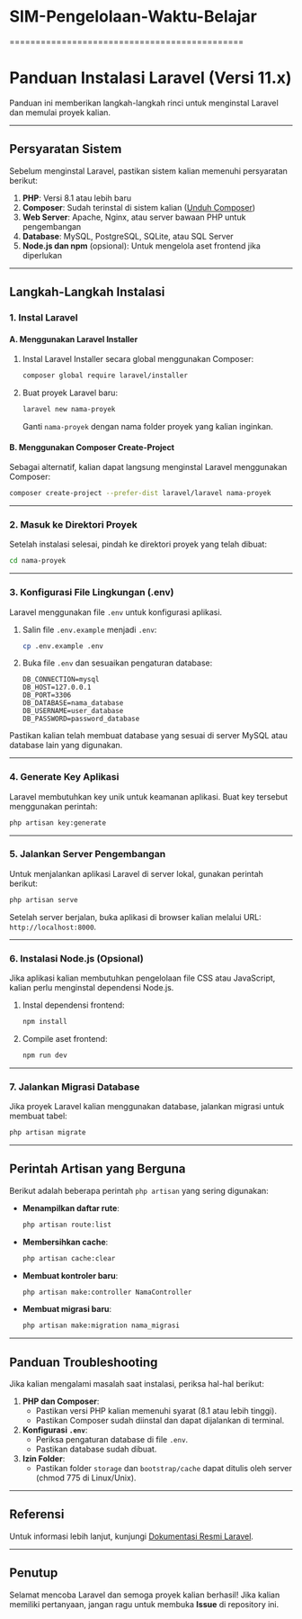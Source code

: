 ﻿# SIM-Pengelolaan-Waktu-Belajar
=============================================
# Panduan Instalasi Laravel (Versi 11.x)

Panduan ini memberikan langkah-langkah rinci untuk menginstal Laravel dan memulai proyek kalian.

---

## Persyaratan Sistem

Sebelum menginstal Laravel, pastikan sistem kalian memenuhi persyaratan berikut:

1. **PHP**: Versi 8.1 atau lebih baru
2. **Composer**: Sudah terinstal di sistem kalian ([Unduh Composer](https://getcomposer.org/download/))
3. **Web Server**: Apache, Nginx, atau server bawaan PHP untuk pengembangan
4. **Database**: MySQL, PostgreSQL, SQLite, atau SQL Server
5. **Node.js dan npm** (opsional): Untuk mengelola aset frontend jika diperlukan

---

## Langkah-Langkah Instalasi

### 1. Instal Laravel

#### A. Menggunakan Laravel Installer

1. Instal Laravel Installer secara global menggunakan Composer:
   ```bash
   composer global require laravel/installer
   ```
2. Buat proyek Laravel baru:
   ```bash
   laravel new nama-proyek
   ```
   Ganti `nama-proyek` dengan nama folder proyek yang kalian inginkan.

#### B. Menggunakan Composer Create-Project

Sebagai alternatif, kalian dapat langsung menginstal Laravel menggunakan Composer:

```bash
composer create-project --prefer-dist laravel/laravel nama-proyek
```

---

### 2. Masuk ke Direktori Proyek

Setelah instalasi selesai, pindah ke direktori proyek yang telah dibuat:

```bash
cd nama-proyek
```

---

### 3. Konfigurasi File Lingkungan (.env)

Laravel menggunakan file `.env` untuk konfigurasi aplikasi.

1. Salin file `.env.example` menjadi `.env`:
   ```bash
   cp .env.example .env
   ```
2. Buka file `.env` dan sesuaikan pengaturan database:
   ```plaintext
   DB_CONNECTION=mysql
   DB_HOST=127.0.0.1
   DB_PORT=3306
   DB_DATABASE=nama_database
   DB_USERNAME=user_database
   DB_PASSWORD=password_database
   ```

Pastikan kalian telah membuat database yang sesuai di server MySQL atau database lain yang digunakan.

---

### 4. Generate Key Aplikasi

Laravel membutuhkan key unik untuk keamanan aplikasi. Buat key tersebut menggunakan perintah:

```bash
php artisan key:generate
```

---

### 5. Jalankan Server Pengembangan

Untuk menjalankan aplikasi Laravel di server lokal, gunakan perintah berikut:

```bash
php artisan serve
```

Setelah server berjalan, buka aplikasi di browser kalian melalui URL: `http://localhost:8000`.

---

### 6. Instalasi Node.js (Opsional)

Jika aplikasi kalian membutuhkan pengelolaan file CSS atau JavaScript, kalian perlu menginstal dependensi Node.js.

1. Instal dependensi frontend:
   ```bash
   npm install
   ```
2. Compile aset frontend:
   ```bash
   npm run dev
   ```

---

### 7. Jalankan Migrasi Database

Jika proyek Laravel kalian menggunakan database, jalankan migrasi untuk membuat tabel:

```bash
php artisan migrate
```

---

## Perintah Artisan yang Berguna

Berikut adalah beberapa perintah `php artisan` yang sering digunakan:

- **Menampilkan daftar rute**:

  ```bash
  php artisan route:list
  ```

- **Membersihkan cache**:

  ```bash
  php artisan cache:clear
  ```

- **Membuat kontroler baru**:

  ```bash
  php artisan make:controller NamaController
  ```

- **Membuat migrasi baru**:
  ```bash
  php artisan make:migration nama_migrasi
  ```

---

## Panduan Troubleshooting

Jika kalian mengalami masalah saat instalasi, periksa hal-hal berikut:

1. **PHP dan Composer**:
   - Pastikan versi PHP kalian memenuhi syarat (8.1 atau lebih tinggi).
   - Pastikan Composer sudah diinstal dan dapat dijalankan di terminal.
2. **Konfigurasi `.env`**:
   - Periksa pengaturan database di file `.env`.
   - Pastikan database sudah dibuat.
3. **Izin Folder**:
   - Pastikan folder `storage` dan `bootstrap/cache` dapat ditulis oleh server (chmod 775 di Linux/Unix).

---

## Referensi

Untuk informasi lebih lanjut, kunjungi [Dokumentasi Resmi Laravel](https://laravel.com/docs/11.x).

---

## Penutup

Selamat mencoba Laravel dan semoga proyek kalian berhasil! Jika kalian memiliki pertanyaan, jangan ragu untuk membuka **Issue** di repository ini.

```

```
